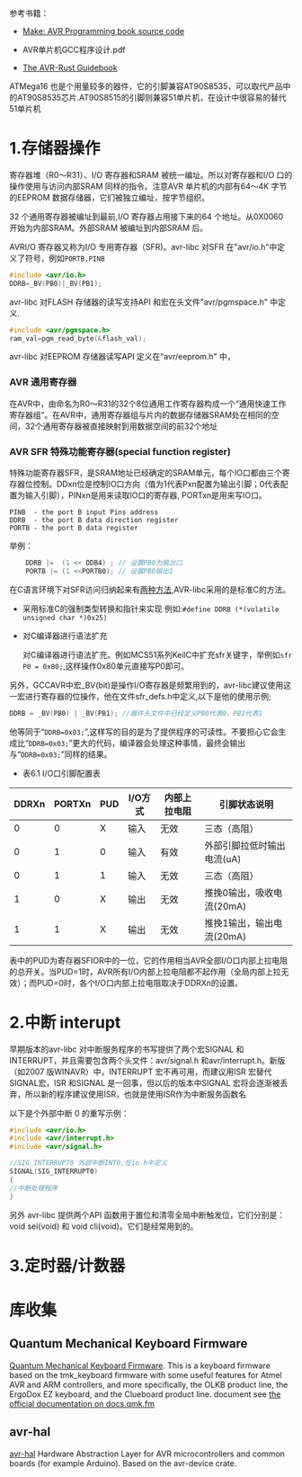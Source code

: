 
参考书籍：
- [Make: AVR Programming book source code](https://github.com/hexagon5un/AVR-Programming)

- AVR单片机GCC程序设计.pdf
- [The AVR-Rust Guidebook](https://book.avr-rust.com/)

ATMega16 也是个用量较多的器件，它的引脚兼容AT90S8535，可以取代产品中的AT90S8535芯片.AT90S8515的引脚则兼容51单片机，在设计中很容易的替代51单片机

# 1.存储器操作

寄存器堆（R0～R31）、I/O 寄存器和SRAM 被统一编址。所以对寄存器和I/O 口的操作使用与访问内部SRAM 同样的指令。注意AVR 单片机的内部有64～4K 字节的EEPROM 数据存储器，它们被独立编址，按字节组织。

32 个通用寄存器被编址到最前,I/O 寄存器占用接下来的64 个地址。从0X0060 开始为内部SRAM。外部SRAM 被编址到内部SRAM 后。

AVRI/O 寄存器又称为I/O 专用寄存器（SFR)。avr-libc 对SFR 在"avr/io.h"中定义了符号，例如`PORTB,PINB`

```c
#include <avr/io.h>
DDRB=_BV(PB0)|_BV(PB1);
```

avr-libc 对FLASH 存储器的读写支持API 和宏在头文件"avr/pgmspace.h" 中定义.

```c
#include <avr/pgmspace.h>
ram_val=pgm_read_byte(&flash_val); 
```

avr-libc 对EEPROM 存储器读写API 定义在"avr/eeprom.h" 中，

### AVR 通用寄存器

在AVR中，由命名为R0～R31的32个8位通用工作寄存器构成一个“通用快速工作寄存器组”。在AVR中，通用寄存器组与片内的数据存储器SRAM处在相同的空间，32个通用寄存器被直接映射到用数据空间的前32个地址



### AVR SFR 特殊功能寄存器(special function register)

特殊功能寄存器SFR，是SRAM地址已经确定的SRAM单元，每个IO口都由三个寄存器位控制。DDxn位是控制IO口方向（值为1代表Pxn配置为输出引脚；0代表配置为输入引脚），PINxn是用来读取IO口的寄存器, PORTxn是用来写IO口。

    PINB  - the port B input Pins address
    DDRB  - the port B data direction register
    PORTB - the port B data register

举例：

```c
    DDRB |=  (1 << DDB4) ; // 设置PB0为输出口
    PORTB |= (1 <<PORTB0); // 设置PB0输出1
```

在C语言环境下对SFR访问归纳起来有[两种方法](http://m.elecfans.com/article/577508.html),AVR-libc采用的是标准C的方法。

- 采用标准C的强制类型转换和指针来实现
    例如:`#define DDRB (*(volatile unsigned char *)0x25)`

- 对C编译器进行语法扩充

    对C编译器进行语法扩充。例如MCS51系列KeilC中扩充sfr关键字，举例如`sfr P0 = 0x80;`,这样操作0x80单元直接写P0即可。

另外，GCCAVR中宏_BV(bit)是操作I/O寄存器是频繁用到的，avr-libc建议使用这一宏进行寄存器的位操作，他在文件sfr_defs.h中定义,以下是他的使用示例;

```c
DDRB = _BV(PB0) | _BV(PB1); //器件头文件中已经定义PB0代表0，PB1代表1
```

他等同于“`DDRB=0x03;`”,这样写的目的是为了提供程序的可读性。不要担心它会生成比“`DDRB=0x03;`”更大的代码，编译器会处理这种事情，最终会输出与“`DDRB=0x03;`”同样的结果。

- 表6.1 I/O口引脚配置表

| DDRXn | PORTXn | PUD | I/O方式 | 内部上拉电阻 | 引脚状态说明 |
|-------|--------|-----|---------|-------------|-------------|
| 0     | 0      | X   | 输入    | 无效        | 三态（高阻） |
| 0     | 1      | 0   | 输入    | 有效        | 外部引脚拉低时输出电流(uA) |
| 0     | 1      | 1   | 输入    | 无效        | 三态（高阻）|
| 1     | 0      | X   | 输出    | 无效        | 推挽0输出，吸收电流(20mA) |
| 1     | 1      | X   | 输出    | 无效        | 推挽1输出，输出电流(20mA) |

表中的PUD为寄存器SFIOR中的一位，它的作用相当AVR全部I/O口内部上拉电阻的总开关。当PUD=1时，AVR所有I/O内部上拉电阻都不起作用（全局内部上拉无效）；而PUD=0时，各个I/O口内部上拉电阻取决于DDRXn的设置。

# 2.中断 interupt

早期版本的avr-libc 对中断服务程序的书写提供了两个宏SIGNAL 和INTERRUPT，并且需要包含两个头文件：avr/signal.h 和avr/interrupt.h。新版（如2007 版WINAVR）中，INTERRUPT 宏不再可用，而建议用ISR 宏替代SIGNAL宏，ISR 和SIGNAL 是一回事，但以后的版本中SIGNAL 宏将会逐渐被丢弃，所以新的程序建议使用ISR，也就是使用ISR作为中断服务函数名

以下是个外部中断 0 的重写示例：
```c
#include <avr/io.h>
#include <avr/interrupt.h>
#include <avr/signal.h>

//SIG_INTERRUPT0 外部中断INT0,在io.h中定义
SIGNAL(SIG_INTERRUPT0) 
{
//中断处理程序
}
```

另外 avr-libc 提供两个API 函数用于置位和清零全局中断触发位，它们分别是：
void sei(void) 和 void cli(void)。它们是经常用到的。

# 3.定时器/计数器


# 库收集

## Quantum Mechanical Keyboard Firmware

[Quantum Mechanical Keyboard Firmware](https://github.com/qmk/qmk_firmware). This is a keyboard firmware based on the tmk_keyboard firmware with some useful features for Atmel AVR and ARM controllers, and more specifically, the OLKB product line, the ErgoDox EZ keyboard, and the Clueboard product line. document see  [the official documentation on docs.qmk.fm](https://docs.qmk.fm/)

## avr-hal

[avr-hal](https://github.com/Rahix/avr-hal) Hardware Abstraction Layer for AVR microcontrollers and common boards (for example Arduino). Based on the avr-device crate.